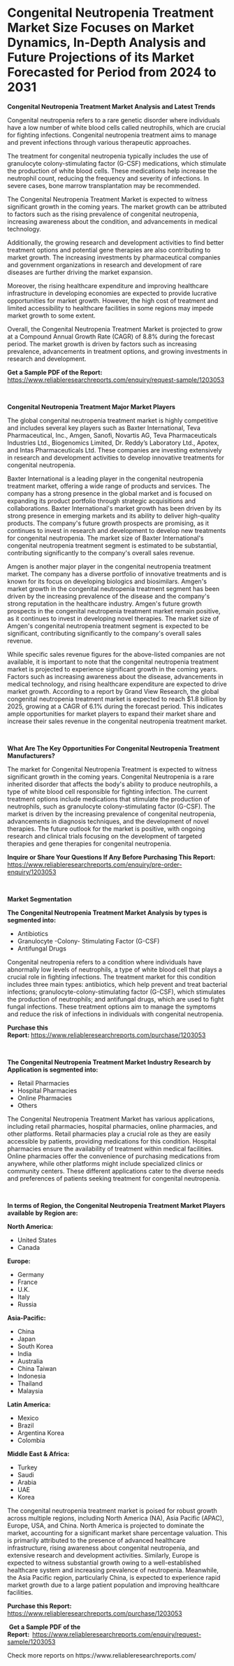 <p><h1>Congenital Neutropenia Treatment Market Size Focuses on Market Dynamics, In-Depth Analysis and Future Projections of its Market Forecasted for Period from 2024 to 2031</h1></p><p><strong>Congenital Neutropenia Treatment Market Analysis and Latest Trends</strong></p>
<p><p>Congenital neutropenia refers to a rare genetic disorder where individuals have a low number of white blood cells called neutrophils, which are crucial for fighting infections. Congenital neutropenia treatment aims to manage and prevent infections through various therapeutic approaches.</p><p>The treatment for congenital neutropenia typically includes the use of granulocyte colony-stimulating factor (G-CSF) medications, which stimulate the production of white blood cells. These medications help increase the neutrophil count, reducing the frequency and severity of infections. In severe cases, bone marrow transplantation may be recommended.</p><p>The Congenital Neutropenia Treatment Market is expected to witness significant growth in the coming years. The market growth can be attributed to factors such as the rising prevalence of congenital neutropenia, increasing awareness about the condition, and advancements in medical technology.</p><p>Additionally, the growing research and development activities to find better treatment options and potential gene therapies are also contributing to market growth. The increasing investments by pharmaceutical companies and government organizations in research and development of rare diseases are further driving the market expansion.</p><p>Moreover, the rising healthcare expenditure and improving healthcare infrastructure in developing economies are expected to provide lucrative opportunities for market growth. However, the high cost of treatment and limited accessibility to healthcare facilities in some regions may impede market growth to some extent.</p><p>Overall, the Congenital Neutropenia Treatment Market is projected to grow at a Compound Annual Growth Rate (CAGR) of 8.8% during the forecast period. The market growth is driven by factors such as increasing prevalence, advancements in treatment options, and growing investments in research and development.</p></p>
<p><strong>Get a Sample PDF of the Report:&nbsp;</strong> <a href="https://www.reliableresearchreports.com/enquiry/request-sample/1203053">https://www.reliableresearchreports.com/enquiry/request-sample/1203053</a></p>
<p>&nbsp;</p>
<p><strong>Congenital Neutropenia Treatment Major Market Players</strong></p>
<p><p>The global congenital neutropenia treatment market is highly competitive and includes several key players such as Baxter International, Teva Pharmaceutical, Inc., Amgen, Sanofi, Novartis AG, Teva Pharmaceuticals Industries Ltd., Biogenomics Limited, Dr. Reddy’s Laboratory Ltd., Apotex, and Intas Pharmaceuticals Ltd. These companies are investing extensively in research and development activities to develop innovative treatments for congenital neutropenia.</p><p>Baxter International is a leading player in the congenital neutropenia treatment market, offering a wide range of products and services. The company has a strong presence in the global market and is focused on expanding its product portfolio through strategic acquisitions and collaborations. Baxter International's market growth has been driven by its strong presence in emerging markets and its ability to deliver high-quality products. The company's future growth prospects are promising, as it continues to invest in research and development to develop new treatments for congenital neutropenia. The market size of Baxter International's congenital neutropenia treatment segment is estimated to be substantial, contributing significantly to the company's overall sales revenue.</p><p>Amgen is another major player in the congenital neutropenia treatment market. The company has a diverse portfolio of innovative treatments and is known for its focus on developing biologics and biosimilars. Amgen's market growth in the congenital neutropenia treatment segment has been driven by the increasing prevalence of the disease and the company's strong reputation in the healthcare industry. Amgen's future growth prospects in the congenital neutropenia treatment market remain positive, as it continues to invest in developing novel therapies. The market size of Amgen's congenital neutropenia treatment segment is expected to be significant, contributing significantly to the company's overall sales revenue.</p><p>While specific sales revenue figures for the above-listed companies are not available, it is important to note that the congenital neutropenia treatment market is projected to experience significant growth in the coming years. Factors such as increasing awareness about the disease, advancements in medical technology, and rising healthcare expenditure are expected to drive market growth. According to a report by Grand View Research, the global congenital neutropenia treatment market is expected to reach $1.8 billion by 2025, growing at a CAGR of 6.1% during the forecast period. This indicates ample opportunities for market players to expand their market share and increase their sales revenue in the congenital neutropenia treatment market.</p></p>
<p>&nbsp;</p>
<p><strong>What Are The Key Opportunities For Congenital Neutropenia Treatment Manufacturers?</strong></p>
<p><p>The market for Congenital Neutropenia Treatment is expected to witness significant growth in the coming years. Congenital Neutropenia is a rare inherited disorder that affects the body's ability to produce neutrophils, a type of white blood cell responsible for fighting infection. The current treatment options include medications that stimulate the production of neutrophils, such as granulocyte colony-stimulating factor (G-CSF). The market is driven by the increasing prevalence of congenital neutropenia, advancements in diagnosis techniques, and the development of novel therapies. The future outlook for the market is positive, with ongoing research and clinical trials focusing on the development of targeted therapies and gene therapies for congenital neutropenia.</p></p>
<p><strong>Inquire or Share Your Questions If Any Before Purchasing This Report:</strong> <a href="https://www.reliableresearchreports.com/enquiry/pre-order-enquiry/1203053">https://www.reliableresearchreports.com/enquiry/pre-order-enquiry/1203053</a></p>
<p>&nbsp;</p>
<p><strong>Market Segmentation</strong></p>
<p><strong>The Congenital Neutropenia Treatment Market Analysis by types is segmented into:</strong></p>
<p><ul><li>Antibiotics</li><li>Granulocyte -Colony- Stimulating Factor (G-CSF)</li><li>Antifungal Drugs</li></ul></p>
<p><p>Congenital neutropenia refers to a condition where individuals have abnormally low levels of neutrophils, a type of white blood cell that plays a crucial role in fighting infections. The treatment market for this condition includes three main types: antibiotics, which help prevent and treat bacterial infections; granulocyte-colony-stimulating factor (G-CSF), which stimulates the production of neutrophils; and antifungal drugs, which are used to fight fungal infections. These treatment options aim to manage the symptoms and reduce the risk of infections in individuals with congenital neutropenia.</p></p>
<p><strong>Purchase this Report:&nbsp;</strong><a href="https://www.reliableresearchreports.com/purchase/1203053">https://www.reliableresearchreports.com/purchase/1203053</a></p>
<p>&nbsp;</p>
<p><strong>The Congenital Neutropenia Treatment Market Industry Research by Application is segmented into:</strong></p>
<p><ul><li>Retail Pharmacies</li><li>Hospital Pharmacies</li><li>Online Pharmacies</li><li>Others</li></ul></p>
<p><p>The Congenital Neutropenia Treatment Market has various applications, including retail pharmacies, hospital pharmacies, online pharmacies, and other platforms. Retail pharmacies play a crucial role as they are easily accessible by patients, providing medications for this condition. Hospital pharmacies ensure the availability of treatment within medical facilities. Online pharmacies offer the convenience of purchasing medications from anywhere, while other platforms might include specialized clinics or community centers. These different applications cater to the diverse needs and preferences of patients seeking treatment for congenital neutropenia.</p></p>
<p>&nbsp;</p>
<p><strong>In terms of Region, the Congenital Neutropenia Treatment Market Players available by Region are:</strong></p>
<p>
    <p> <strong> North America: </strong>
        <ul>
            <li>United States</li>
            <li>Canada</li>
        </ul>
        </p> 
    <p> <strong> Europe: </strong>
        <ul>
            <li>Germany</li>
            <li>France</li>
            <li>U.K.</li>
            <li>Italy</li>
            <li>Russia</li>
        </ul>
        </p> 
    <p> <strong> Asia-Pacific: </strong>
        <ul>
            <li>China</li>
            <li>Japan</li>
            <li>South Korea</li>
            <li>India</li>
            <li>Australia</li>
            <li>China Taiwan</li>
            <li>Indonesia</li>
            <li>Thailand</li>
            <li>Malaysia</li>
        </ul>
        </p> 
    <p> <strong> Latin America: </strong>
        <ul>
            <li>Mexico</li>
            <li>Brazil</li>
            <li>Argentina Korea</li>
            <li>Colombia</li>
        </ul>
        </p> 
    <p> <strong> Middle East & Africa: </strong>
        <ul>
            <li>Turkey</li>
            <li>Saudi</li>
            <li>Arabia</li>
            <li>UAE</li>
            <li>Korea</li>
        </ul>
    </p>
    </p>
<p><p>The congenital neutropenia treatment market is poised for robust growth across multiple regions, including North America (NA), Asia Pacific (APAC), Europe, USA, and China. North America is projected to dominate the market, accounting for a significant market share percentage valuation. This is primarily attributed to the presence of advanced healthcare infrastructure, rising awareness about congenital neutropenia, and extensive research and development activities. Similarly, Europe is expected to witness substantial growth owing to a well-established healthcare system and increasing prevalence of neutropenia. Meanwhile, the Asia Pacific region, particularly China, is expected to experience rapid market growth due to a large patient population and improving healthcare facilities.</p></p>
<p><strong>Purchase this Report: </strong><a href="https://www.reliableresearchreports.com/purchase/1203053">https://www.reliableresearchreports.com/purchase/1203053</a></p>
<p>&nbsp;<strong>Get a Sample PDF of the Report:&nbsp;&nbsp;</strong><a href="https://www.reliableresearchreports.com/enquiry/request-sample/1203053">https://www.reliableresearchreports.com/enquiry/request-sample/1203053</a></p>
<p><strong></strong></p>
<p>Check more reports on https://www.reliableresearchreports.com/</p>